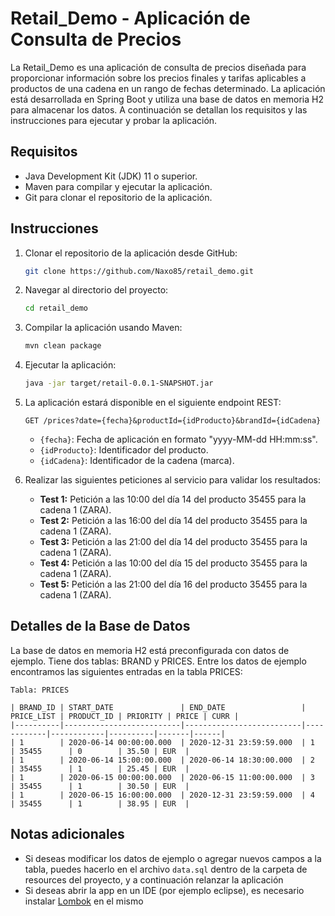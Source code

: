 # Retail_Demo - Aplicación de Consulta de Precios

La Retail_Demo es una aplicación de consulta de precios diseñada para proporcionar información sobre los precios finales y tarifas aplicables a productos de una cadena en un rango de fechas determinado. La aplicación está desarrollada en Spring Boot y utiliza una base de datos en memoria H2 para almacenar los datos. A continuación se detallan los requisitos y las instrucciones para ejecutar y probar la aplicación.

## Requisitos

- Java Development Kit (JDK) 11 o superior.
- Maven para compilar y ejecutar la aplicación.
- Git para clonar el repositorio de la aplicación.

## Instrucciones

1. Clonar el repositorio de la aplicación desde GitHub:

   ```bash
   git clone https://github.com/Naxo85/retail_demo.git
   ```

2. Navegar al directorio del proyecto:

   ```bash
   cd retail_demo
   ```

3. Compilar la aplicación usando Maven:

   ```bash
   mvn clean package
   ```

4. Ejecutar la aplicación:

   ```bash
   java -jar target/retail-0.0.1-SNAPSHOT.jar
   ```

5. La aplicación estará disponible en el siguiente endpoint REST:

   ```
   GET /prices?date={fecha}&productId={idProducto}&brandId={idCadena}
   ```

   - `{fecha}`: Fecha de aplicación en formato "yyyy-MM-dd HH:mm:ss".
   - `{idProducto}`: Identificador del producto.
   - `{idCadena}`: Identificador de la cadena (marca).

6. Realizar las siguientes peticiones al servicio para validar los resultados:

   - **Test 1:** Petición a las 10:00 del día 14 del producto 35455 para la cadena 1 (ZARA).
   - **Test 2:** Petición a las 16:00 del día 14 del producto 35455 para la cadena 1 (ZARA).
   - **Test 3:** Petición a las 21:00 del día 14 del producto 35455 para la cadena 1 (ZARA).
   - **Test 4:** Petición a las 10:00 del día 15 del producto 35455 para la cadena 1 (ZARA).
   - **Test 5:** Petición a las 21:00 del día 16 del producto 35455 para la cadena 1 (ZARA).

## Detalles de la Base de Datos

La base de datos en memoria H2 está preconfigurada con datos de ejemplo. Tiene dos tablas: BRAND y PRICES. 
Entre los datos de ejemplo encontramos las siguientes entradas en la tabla PRICES:

```
Tabla: PRICES

| BRAND_ID | START_DATE               | END_DATE                 | PRICE_LIST | PRODUCT_ID | PRIORITY | PRICE | CURR |
|----------|--------------------------|--------------------------|------------|------------|----------|-------|------|
| 1        | 2020-06-14 00:00:00.000  | 2020-12-31 23:59:59.000  | 1          | 35455      | 0        | 35.50 | EUR  |
| 1        | 2020-06-14 15:00:00.000  | 2020-06-14 18:30:00.000  | 2          | 35455      | 1        | 25.45 | EUR  |
| 1        | 2020-06-15 00:00:00.000  | 2020-06-15 11:00:00.000  | 3          | 35455      | 1        | 30.50 | EUR  |
| 1        | 2020-06-15 16:00:00.000  | 2020-12-31 23:59:59.000  | 4          | 35455      | 1        | 38.95 | EUR  |
```


## Notas adicionales

- Si deseas modificar los datos de ejemplo o agregar nuevos campos a la tabla, puedes hacerlo en el archivo `data.sql` dentro de la carpeta de resources del proyecto, y a continuación relanzar la aplicación
- Si deseas abrir la app en un IDE (por ejemplo eclipse), es necesario instalar [Lombok](https://projectlombok.org/) en el mismo
